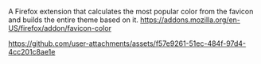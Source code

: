 A Firefox extension that calculates the most popular color from the favicon and builds the entire theme based on it.
https://addons.mozilla.org/en-US/firefox/addon/favicon-color

https://github.com/user-attachments/assets/f57e9261-51ec-484f-97d4-4cc201c8ae1e
